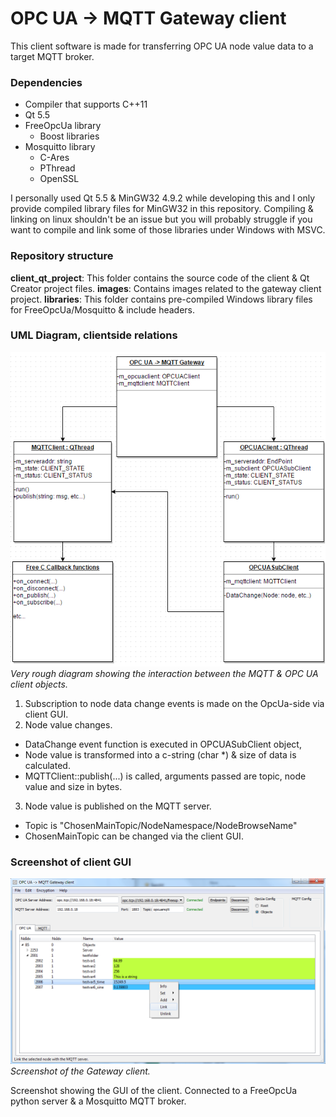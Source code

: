 # OPC UA -> MQTT Gateway client

This client software is made for transferring OPC UA node value data to a target MQTT broker.

### Dependencies

- Compiler that supports C++11
- Qt 5.5
- FreeOpcUa library
  - Boost libraries
- Mosquitto library
  - C-Ares
  - PThread
  - OpenSSL

I personally used Qt 5.5 & MinGW32 4.9.2 while developing this and I only provide compiled library files for MinGW32 in this repository. Compiling & linking on linux shouldn't be an issue but you will probably struggle if you want to compile and link some of those libraries under Windows with MSVC.

### Repository structure

**client_qt_project**: This folder contains the source code of the client & Qt Creator project files.
**images**: Contains images related to the gateway client project.
**libraries**: This folder contains pre-compiled Windows library files for FreeOpcUa/Mosquitto & include headers.

### UML Diagram, clientside relations

![UML Diagram, simplified](images/client_hierarchy_simple.png "Rough UML diagram.")
_Very rough diagram showing the interaction between the MQTT & OPC UA client objects._

1. Subscription to node data change events is made on the OpcUa-side via client GUI.
2. Node value changes.
  * DataChange event function is executed in OPCUASubClient object,
  * Node value is transformed into a c-string (char *) & size of data is calculated.
  * MQTTClient::publish(...) is called, arguments passed are topic, node value and size in bytes.
3. Node value is published on the MQTT server.
  * Topic is "ChosenMainTopic/NodeNamespace/NodeBrowseName"
  * ChosenMainTopic can be changed via the client GUI.

### Screenshot of client GUI

![Gateway client GUI](images/gateway_client_gui.png "Screenshot of the Gateway client.")
_Screenshot of the Gateway client._

Screenshot showing the GUI of the client. Connected to a FreeOpcUa python server & a Mosquitto MQTT broker.